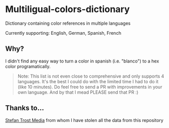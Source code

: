 # Multiligual-colors-dictionary
Dictionary containing color references in multiple languages

Currently supporting: English, German, Spanish, French

## Why?
I didn't find any easy way to turn a color in spanish (i.e. "blanco") to a hex color programatically.

> Note: This list is not even close to comprehensive and only supports 4 languages. It's the best I could do with the limited time I had to do it (like 10 minutes). Do feel free to send a PR with improvements in your own language. And by that I mead PLEASE send that PR :)

## Thanks to...
[Stefan Trost Media](https://www.sttmedia.com/colornames) from whom I have stolen all the data from this repository